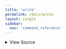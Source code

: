 ```yaml
---
title: 'write'
permalink: /docs/write
layout: single
sidebar:
  nav: 'command_reference'
---
```




<details>
  <summary>View Source</summary>

{% highlight sh %}

__SHELLPEN_SOURCES_TEXTS[$SHELLPEN_PEN_INDEX]+="$(!fn --shellpen-private getCurrentIndent)$*"
!fn --shellpen-private contexts markLastNotEmpty
{% endhighlight %}

</details>









